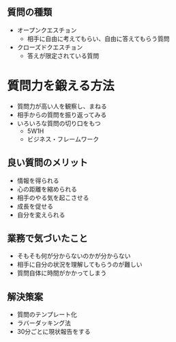 ## 質問の種類
* オープンクエスチョン
  * 相手に自由に考えてもらい、自由に答えてもらう質問
* クローズドクエスチョン
  * 答えが限定されている質問

# 質問力を鍛える方法
* 質問力が高い人を観察し、まねる
* 相手からの質問を振り返ってみる
* いろいろな質問の切り口をもつ
  * 5W1H
  * ビジネス・フレームワーク

## 良い質問のメリット
* 情報を得られる
* 心の距離を縮められる
* 相手のやる気を起こさせる
* 成長を促せる
* 自分を変えられる

## 業務で気づいたこと
* そもそも何が分からないのかが分からない
* 相手に自分の状況を理解してもらうのが難しい
* 質問自体に時間がかかってしまう

## 解決策案
* 質問のテンプレート化
* ラバーダッキング法
* 30分ごとに現状報告をする
